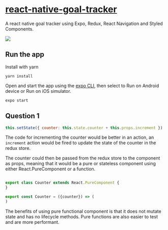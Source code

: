 # [react-native-goal-tracker](https://github.com/StevenIseki/react-native-goal-tracker)

A react native goal tracker using Expo, Redux, React Navigation and Styled Components.

![](https://raw.githubusercontent.com/StevenIseki/react-native-goal-tracker/master/screenshot.gif)

## Run the app

Install with yarn
```
yarn install
```

Open and start the app using the [expo CLI](https://docs.expo.io/versions/latest/workflow/expo-cli), then select to Run on Android device or Run on iOS simulator.

```
expo start
```

## Question 1

```jsx
this.setState({ counter: this.state.counter + this.props.increment })
```

The code for incrementing the counter would be better in an action, an `increment` action would be fired to update the state of the counter in the redux store.

The counter could then be passed from the redux store to the component as props, meaning that it would be a pure or stateless component using either React.PureComponent or a function.

```jsx

export class Counter extends React.PureComponent {
}

export const Counter = ({counter}) => (
)
```

The benefits of using pure functional component is that it does not mutate state and has no lifecycle  methods. Pure functions are also easier to test and are more performant.
